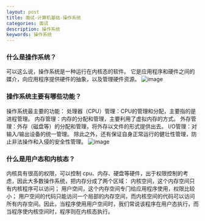 ```yaml
---
layout: post
title: 面试-计算机基础-操作系统
categories: 面试
description: 操作系统
keywords: 操作系统
---
```


### 什么是操作系统？
可以这么说，操作系统是一种运行在内核态的软件。
它是应用程序和硬件之间的媒介，向应用程序提供硬件的抽象，以及管理硬件资源。
![image](https://github.com/user-attachments/assets/a0d7057e-f501-4d7f-8cc7-55cb46439dec)

### 操作系统主要有哪些功能？
操作系统最主要的功能：
处理器（CPU）管理：CPU的管理和分配，主要指的是进程管理。
内存管理：内存的分配和管理，主要利用了虚拟内存的方式。
外存管理：外存（磁盘等）的分配和管理，将外存以文件的形式提供出去。
I/O管理：对输入/输出设备的统一管理。
除此之外，还有保证自身正常运行的健壮性管理，防止非法操作和入侵的安全性管理。
![image](https://github.com/user-attachments/assets/fcfe6b30-27e8-41c1-bd1f-6b96d96fe820)

### 什么是用户态和内核态？
内核具有很⾼的权限，可以控制 cpu、内存、硬盘等硬件，出于权限控制的考虑，因此⼤多数操作系统，把内存分成了两个区域：
内核空间，这个内存空间只有内核程序可以访问；
⽤户空间，这个内存空间专⻔给应⽤程序使⽤，权限比较小；
⽤户空间的代码只能访问⼀个局部的内存空间，⽽内核空间的代码可以访问所有内存空间。因此，当程序使⽤⽤户空间时，我们常说该程序在⽤户态执⾏，⽽当程序使内核空间时，程序则在内核态执⾏。




